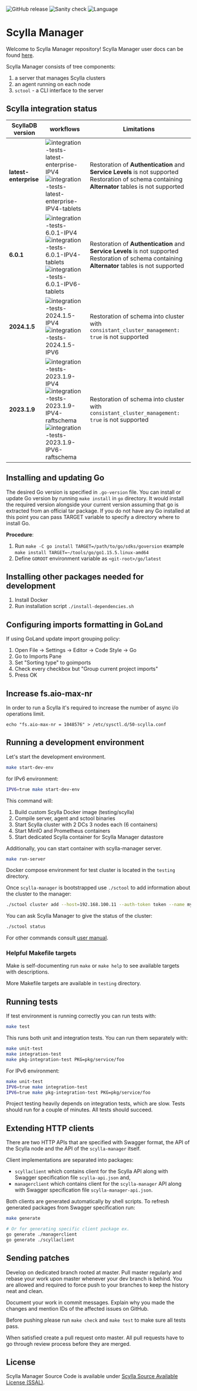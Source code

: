 ![GitHub release](https://img.shields.io/github/tag/scylladb/scylla-manager.svg?label=release)
![Sanity check](https://github.com/scylladb/scylla-manager/actions/workflows/sanity-checks.yml/badge.svg?branch=branch-3.3)
![Language](https://img.shields.io/badge/Language-Go-blue.svg)

# Scylla Manager

Welcome to Scylla Manager repository!
Scylla Manager user docs can be found [here](https://manager.docs.scylladb.com/stable/).

Scylla Manager consists of tree components:

1. a server that manages Scylla clusters
2. an agent running on each node
3. `sctool` - a CLI interface to the server

## Scylla integration status

| ScyllaDB version      | workflows                                                                                                                              | Limitations                                                                                                                                           |
|-----------------------|----------------------------------------------------------------------------------------------------------------------------------------|-------------------------------------------------------------------------------------------------------------------------------------------------------|
| **latest-enterprise** | ![integration-tests-latest-enterprise-IPV4]<br/>![integration-tests-latest-enterprise-IPV4-tablets]                                    | Restoration of **Authentication** and **Service Levels** is not supported<br/>Restoration of schema containing **Alternator** tables is not supported |
| **6.0.1**             | ![integration-tests-6.0.1-IPV4]<br/>![integration-tests-6.0.1-IPV4-tablets]<br/>![integration-tests-6.0.1-IPV6-tablets]                | Restoration of **Authentication** and **Service Levels** is not supported<br/>Restoration of schema containing **Alternator** tables is not supported |
| **2024.1.5**          | ![integration-tests-2024.1.5-IPV4]<br/>![integration-tests-2024.1.5-IPV6]                                                              | Restoration of schema into cluster with `consistant_cluster_management: true` is not supported                                                        |
| **2023.1.9**          | ![integration-tests-2023.1.9-IPV4]<br/>![integration-tests-2023.1.9-IPV4-raftschema]<br/>![integration-tests-2023.1.9-IPV6-raftschema] | Restoration of schema into cluster with `consistant_cluster_management: true` is not supported                                                        |

[integration-tests-2023.1.9-IPV4]: https://github.com/scylladb/scylla-manager/actions/workflows/integration-tests-2023.1.9-IPV4.yaml/badge.svg?branch=branch-3.3
[integration-tests-2023.1.9-IPV4-raftschema]: https://github.com/scylladb/scylla-manager/actions/workflows/integration-tests-2023.1.9-IPV4-raftschema.yaml/badge.svg?branch=branch-3.3
[integration-tests-2023.1.9-IPV6-raftschema]: https://github.com/scylladb/scylla-manager/actions/workflows/integration-tests-2023.1.9-IPV6-raftschema.yaml/badge.svg?branch=branch-3.3
[integration-tests-2024.1.5-IPV4]: https://github.com/scylladb/scylla-manager/actions/workflows/integration-tests-2024.1.5-IPV4.yaml/badge.svg?branch=branch-3.3
[integration-tests-2024.1.5-IPV6]: https://github.com/scylladb/scylla-manager/actions/workflows/integration-tests-2024.1.5-IPV6.yaml/badge.svg?branch=branch-3.3
[integration-tests-6.0.1-IPV4]: https://github.com/scylladb/scylla-manager/actions/workflows/integration-tests-6.0.1-IPV4.yaml/badge.svg?branch=branch-3.3
[integration-tests-6.0.1-IPV4-tablets]: https://github.com/scylladb/scylla-manager/actions/workflows/integration-tests-6.0.1-IPV4-tablets.yaml/badge.svg?branch=branch-3.3
[integration-tests-6.0.1-IPV6-tablets]: https://github.com/scylladb/scylla-manager/actions/workflows/integration-tests-6.0.1-IPV6-tablets.yaml/badge.svg?branch=branch-3.3
[integration-tests-latest-enterprise-IPV4]: https://github.com/scylladb/scylla-manager/actions/workflows/integration-tests-latest-enterprise-IPV4.yaml/badge.svg?branch=branch-3.3
[integration-tests-latest-enterprise-IPV4-tablets]: https://github.com/scylladb/scylla-manager/actions/workflows/integration-tests-latest-enterprise-IPV4-tablets.yaml/badge.svg?branch=branch-3.3

## Installing and updating Go

The desired Go version is specified in `.go-version` file.
You can install or update Go version by running `make install` in `go` directory.
It would install the required version alongside your current version assuming that go is extracted from an official tar package.
If you do not have any Go installed at this point you can pass TARGET variable to specify a directory where to install Go. 

**Procedure**:

1. Run `make -C go install TARGET=/path/to/go/sdks/goversion` example `make install TARGET=~/tools/go/go1.15.5.linux-amd64`
2. Define `GOROOT` environment variable as `<git-root>/go/latest`

## Installing other packages needed for development

1. Install Docker
2. Run installation script `./install-dependencies.sh`

## Configuring imports formatting in GoLand

If using GoLand update import grouping policy:

1. Open File -> Settings -> Editor -> Code Style -> Go
2. Go to Imports Pane
3. Set "Sorting type" to goimports
4. Check every checkbox but "Group current project imports"
5. Press OK

## Increase fs.aio-max-nr

In order to run a Scylla it's required to increase the number of async i/o operations limit. 

```
echo "fs.aio-max-nr = 1048576" > /etc/sysctl.d/50-scylla.conf
```

## Running a development environment

Let's start the development environment.

```bash
make start-dev-env
```

for IPv6 environment:
```bash
IPV6=true make start-dev-env
```

This command will:
1. Build custom Scylla Docker image (testing/scylla)
2. Compile server, agent and sctool binaries
3. Start Scylla cluster with 2 DCs 3 nodes each (6 containers)
4. Start MinIO and Prometheus containers
5. Start dedicated Scylla container for Scylla Manager datastore

Additionally, you can start container with scylla-manager server.
```bash
make run-server
```

Docker compose environment for test cluster is located in the `testing` directory.

Once `scylla-manager` is bootstrapped use `./sctool` to add information about the cluster to the manager:

```bash
./sctool cluster add --host=192.168.100.11 --auth-token token --name my-cluster 
```

You can ask Scylla Manager to give the status of the cluster:

```bash
./sctool status
```

For other commands consult [user manual](https://docs.scylladb.com/operating-scylla/manager/).

### Helpful Makefile targets

Make is self-documenting run `make` or `make help` to see available targets with descriptions.

More Makefile targets are available in `testing` directory.

## Running tests

If test environment is running correctly you can run tests with:

```bash
make test
```

This runs both unit and integration tests. You can run them separately with:

```bash
make unit-test
make integration-test
make pkg-integration-test PKG=pkg/service/foo
```

For IPv6 environment:
```bash
make unit-test
IPV6=true make integration-test
IPV6=true make pkg-integration-test PKG=pkg/service/foo
```

Project testing heavily depends on integration tests, which are slow.
Tests should run for a couple of minutes.
All tests should succeed.

## Extending HTTP clients

There are two HTTP APIs that are specified with Swagger format, the API of the Scylla node and the API of the `scylla-manager` itself.

Client implementations are separated into packages:

- `scyllaclient` which contains client for the Scylla API along with Swagger specification file `scylla-api.json` and,
- `managerclient` which contains client for the `scylla-manager` API along with Swagger specification file `scylla-manager-api.json`.

Both clients are generated automatically by shell scripts.
To refresh generated packages from Swagger specification run:

```bash
make generate

# Or for generating specific client package ex.
go generate ./managerclient
go generate ./scyllaclient
```

## Sending patches

Develop on dedicated branch rooted at master.
Pull master regularly and rebase your work upon master whenever your dev branch is behind.
You are allowed and required to force push to your branches to keep the history neat and clean.

Document your work in commit messages.
Explain why you made the changes and mention IDs of the affected issues on GitHub.

Before pushing please run `make check` and `make test` to make sure all tests pass.

When satisfied create a pull request onto master.
All pull requests have to go through review process before they are merged.

## License

Scylla Manager Source Code is available under [Scylla Source Available License (SSAL)](https://www.scylladb.com/scylla-source-available-license/).
